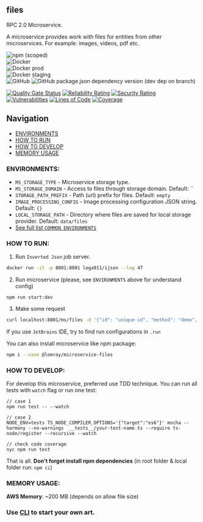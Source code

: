 files
-------------------

RPC 2.0 Microservice.

A microservice provides work with files for entities from other microservices. For example: images, videos, pdf etc.

![npm (scoped)](https://img.shields.io/npm/v/@lomray/microservice-files)  
![Docker](https://img.shields.io/npm/v/@lomray/microservice-files?label=docker)  
![Docker prod](https://img.shields.io/badge/Docker%20prod-%3Alatest-blue)  
![Docker staging](https://img.shields.io/badge/Docker%20staging-%3Alatest--staging-orange)  
![GitHub](https://img.shields.io/github/license/Lomray-Software/microservices)
![GitHub package.json dependency version (dev dep on branch)](https://img.shields.io/github/package-json/dependency-version/Lomray-Software/microservices/dev/typescript/staging)

[![Quality Gate Status](https://sonarcloud.io/api/project_badges/measure?project=microservice-files&metric=alert_status)](https://sonarcloud.io/summary/new_code?id=microservice-files)
[![Reliability Rating](https://sonarcloud.io/api/project_badges/measure?project=microservice-files&metric=reliability_rating)](https://sonarcloud.io/summary/new_code?id=microservice-files)
[![Security Rating](https://sonarcloud.io/api/project_badges/measure?project=microservice-files&metric=security_rating)](https://sonarcloud.io/summary/new_code?id=microservice-files)
[![Vulnerabilities](https://sonarcloud.io/api/project_badges/measure?project=microservice-files&metric=vulnerabilities)](https://sonarcloud.io/summary/new_code?id=microservice-files)
[![Lines of Code](https://sonarcloud.io/api/project_badges/measure?project=microservice-files&metric=ncloc)](https://sonarcloud.io/summary/new_code?id=microservice-files)
[![Coverage](https://sonarcloud.io/api/project_badges/measure?project=microservice-files&metric=coverage)](https://sonarcloud.io/summary/new_code?id=microservice-files)

## Navigation
- [ENVIRONMENTS](#environments)
- [HOW TO RUN](#how-to-run)
- [HOW TO DEVELOP](#how-to-develop)
- [MEMORY USAGE](#memory-usage)

### <a id="environments"></a>ENVIRONMENTS:
- `MS_STORAGE_TYPE` - Microservice storage type.
- `MS_STORAGE_DOMAIN` - Access to files through storage domain. Default: ``
- `STORAGE_PATH_PREFIX` - Path (url) prefix for files. Default: `empty`
- `IMAGE_PROCESSING_CONFIG` - Image processing configuration JSON string. Default: `{}`
- `LOCAL_STORAGE_PATH` - Directory where files are saved for local storage provider. Default: `data/files`
- [See full list `COMMON ENVIRONMENTS`](https://github.com/Lomray-Software/microservice-helpers#common-environments)

### <a id="how-to-run"></a>HOW TO RUN:
1. Run `Inverted Json` job server.
```bash
docker run -it -p 8001:8001 lega911/ijson --log 47
```
2. Run microservice (please, see `ENVIRONMENTS` above for understand config)
```
npm run start:dev
```
3. Make some request
```bash
curl localhost:8001/ms/files -d '{"id": "unique-id", "method": "demo", "params": {}}'
```

If you use `JetBrains` IDE, try to find run configurations in `.run`

You can also install microservice like npm package:
```bash
npm i --save @lomray/microservice-files
```

### <a id="how-to-develop"></a>HOW TO DEVELOP:
For develop this microservice, preferred use TDD technique.
You can run all tests with `watch` flag or run one test:
```
// case 1
npm run test -- --watch

// case 2
NODE_ENV=tests TS_NODE_COMPILER_OPTIONS='{"target":"es6"}' mocha --harmony --no-warnings  __tests__/your-test-name.ts --require ts-node/register --recursive --watch

// check code coverage
nyc npm run test
```

That is all. **Don't forget install npm dependencies**
(in root folder & local folder run:  `npm ci`)

### <a id="memory-usage"></a>MEMORY USAGE:

__AWS Memory__: ~200 MB (depends on allow file size)

### Use [CLI](https://github.com/Lomray-Software/microservices-cli) to start your own art.
